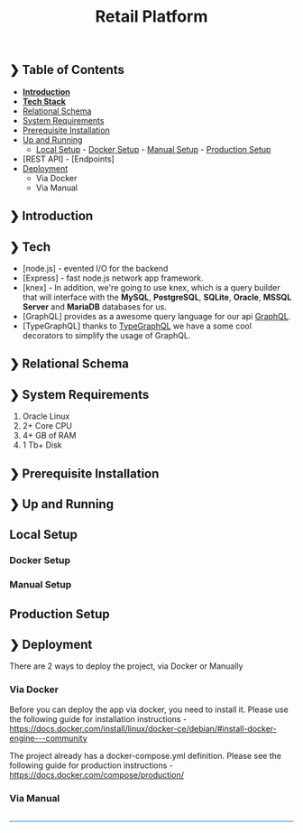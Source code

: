 <h1 align="center">Retail Platform</h1>
<br />

## **❯ Table of Contents**

- [**Introduction**](#-introduction)
- [**Tech Stack**](#-tech)
- [Relational Schema](#-schema)
- [System Requirements](#-system-requirements)
- [Prerequisite Installation](#-pre-installation)
- [Up and Running](#-up-and-running)
  - [Local Setup](#-local-setup) - [Docker Setup](#-docker-setup) - [Manual Setup](#-manual-setup) - [Production Setup](#-production-setup)
- [REST API] - [Endpoints]
- [Deployment](#-deployment)
  - Via Docker
  - Via Manual

## **❯ Introduction**

## **❯ Tech**

- [node.js] - evented I/O for the backend
- [Express] - fast node.js network app framework.
- [knex] - In addition, we're going to use knex, which is a query builder that will interface with the **MySQL**, **PostgreSQL**, **SQLite**, **Oracle**, **MSSQL Server** and **MariaDB** databases for us.
- [GraphQL] provides as a awesome query language for our api [GraphQL](http://graphql.org/).
- [TypeGraphQL] thanks to [TypeGraphQL](https://19majkel94.github.io/type-graphql/) we have a some cool decorators to simplify the usage of GraphQL.

## **❯ Relational Schema**

## **❯ System Requirements**

1. Oracle Linux
2. 2+ Core CPU
3. 4+ GB of RAM
4. 1 Tb+ Disk

## **❯ Prerequisite Installation**

## **❯ Up and Running**

## **Local Setup**

### Docker Setup

### Manual Setup

## **Production Setup**

## **❯ Deployment**

There are 2 ways to deploy the project, via Docker or Manually

### **Via Docker**

Before you can deploy the app via docker, you need to install it. Please use the following guide
for installation instructions - https://docs.docker.com/install/linux/docker-ce/debian/#install-docker-engine---community

The project already has a docker-compose.yml definition. Please see the following guide for production
instructions - https://docs.docker.com/compose/production/

### **Via Manual**

![divider](../divider.png)
